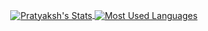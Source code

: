 <p align="center">
  <a href="https://github.com/kashparty">
    <img align="center" src="https://github-readme-stats.vercel.app/api?username=kashparty&theme=nord&count_private=true&show_icons=true&include_all_commits=true" alt="Pratyaksh's Stats" >
    <img align="center" src="https://github-readme-stats.vercel.app/api/top-langs/?username=KashParty&theme=nord&layout=compact" alt="Most Used Languages" >
  </a>
<p/>
